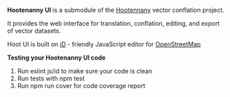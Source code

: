 **Hootenanny UI** is a submodule of the [Hootennany](https://github.com/ngageoint/hootenanny) vector conflation project.

It provides the web interface for translation, conflation, editing, and export of vector datasets.

Hoot UI is built on [iD](https://github.com/openstreetmap/iD) - friendly JavaScript editor for [OpenStreetMap](http://www.openstreetmap.org/)


**Testing your Hootenanny UI code**

1. Run eslint js/id to make sure your code is clean
2. Run tests with npm test
3. Run npm run cover for code coverage report
